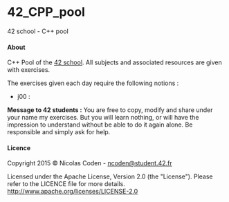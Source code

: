 42_CPP_pool
=====
42 school - C++ pool

#### About
C++ Pool of the [42 school](http://42.fr).
All subjects and associated resources are given with exercises.

The exercises given each day require the following notions :
* j00 : 

**Message to 42 students :** You are free to copy, modify and share under your name my exercises. But you will learn nothing, or will have the impression to understand without be able to do it again alone. Be responsible and simply ask for help.

#### Licence
Copyright 2015 © Nicolas Coden - <ncoden@student.42.fr>

Licensed under the Apache License, Version 2.0 (the "License").
Please refer to the LICENCE file for more details.
http://www.apache.org/licenses/LICENSE-2.0
